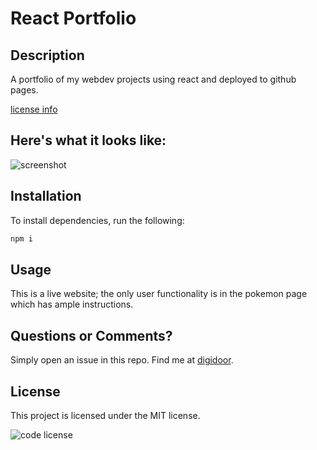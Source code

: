 # React Portfolio
## Description
A portfolio of my webdev projects using react and deployed to github pages.

[license info](#license)

## Here's what it looks like:
![screenshot](readme-generator.png?raw=true "demo")
## Installation
To install dependencies, run the following:
```bash
npm i
```
## Usage
This is a live website; the only user functionality is in the pokemon page which has ample instructions.
## Questions or Comments?
Simply open an issue in this repo.
Find me at [digidoor](https://github.com/digidoor/).
## License

This project is licensed under the MIT license.

![code license](https://img.shields.io/badge/license-MIT-blue.svg)
